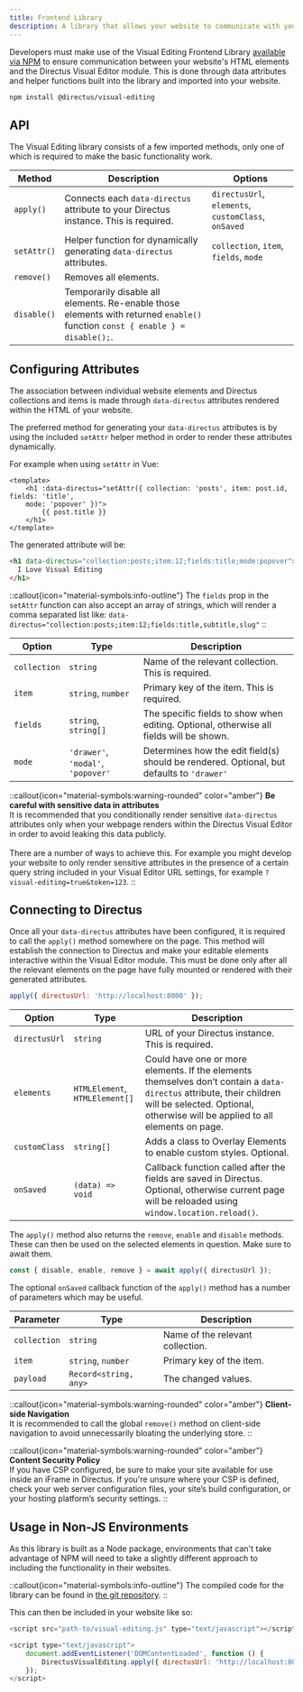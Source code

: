 ```yaml
---
title: Frontend Library
description: A library that allows your website to communicate with your Directus project and enables Visual Editing.
---
```


Developers must make use of the Visual Editing Frontend Library [available via NPM](https://www.npmjs.com/package/@directus/visual-editing) to ensure communication between your website's HTML elements and the Directus Visual Editor module. This is done through data attributes and helper functions built into the library and imported into your website.

```bash
npm install @directus/visual-editing
```

## API

The Visual Editing library consists of a few imported methods, only one of which is required to make the basic functionality work.

| Method             | Description                                                                          | Options |
| ------------------ | -------------------------------------------------------------------------------------| ------- |
| `apply()`          | Connects each `data-directus` attribute to your Directus instance. This is required. | `directusUrl`, `elements`, `customClass`, `onSaved` |
| `setAttr()`        | Helper function for dynamically generating `data-directus` attributes.               | `collection`, `item`, `fields`, `mode`              |
| `remove()`         | Removes all elements.                                                                | |
| `disable()`        | Temporarily disable all elements. Re-enable those elements with returned `enable()` function `const { enable } = disable();`. | |


## Configuring Attributes

The association between individual website elements and Directus collections and items is made through `data-directus` attributes rendered within the HTML of your website.

The preferred method for generating your `data-directus` attributes is by using the included `setAttr` helper method in order to render these attributes dynamically.

For example when using `setAttr` in Vue:

```vue
<template>
    <h1 :data-directus="setAttr({ collection: 'posts', item: post.id, fields: 'title',
    mode: 'popover' })">
        {{ post.title }}
    </h1>
</template>
```

The generated attribute will be:

```html
<h1 data-directus="collection:posts;item:12;fields:title;mode:popover">
  I Love Visual Editing
</h1>
```

::callout{icon="material-symbols:info-outline"}
The `fields` prop in the `setAttr` function can also accept an array of strings, which will render a comma separated list like: `data-directus="collection:posts;item:12;fields:title,subtitle,slug"`
::

| Option | Type | Description |
| ------ | ---- | ----------- |
| `collection`  | `string`                           | Name of the relevant collection. This is required. |
| `item`        | `string`, `number`                 | Primary key of the item. This is required. |
| `fields`      | `string`, `string[]`               | The specific fields to show when editing. Optional, otherwise all fields will be shown. |
| `mode`        | `'drawer'`, `'modal'`, `'popover'` | Determines how the edit field(s) should be rendered. Optional, but defaults to `'drawer'` |

::callout{icon="material-symbols:warning-rounded" color="amber"}
**Be careful with sensitive data in attributes**  
It is recommended that you conditionally render sensitive `data-directus` attributes only when your webpage renders within the Directus Visual Editor in order to avoid leaking this data publicly. <br><br> There are a number of ways to achieve this. For example you might develop your website to only render sensitive attributes in the presence of a certain query string included in your Visual Editor URL settings, for example `?visual-editing=true&token=123`.
::

## Connecting to Directus

Once all your `data-directus` attributes have been configured, it is required to call the `apply()` method somewhere on the page. This method will establish the connection to Directus and make your editable elements interactive within the Visual Editor module. This must be done only after all the relevant elements on the page have fully mounted or rendered with their generated attributes.

```js
apply({ directusUrl: 'http://localhost:8000' });
```

| Option | Type | Description |
| ------ | ---- | ----------- |
| `directusUrl` | `string`                           | URL of your Directus instance. This is required. |
| `elements`    | `HTMLElement`, `HTMLElement[]`     | Could have one or more elements. If the elements themselves don’t contain a `data-directus` attribute, their children will be selected. Optional, otherwise will be applied to all elements on page. |
| `customClass` | `string[]`                         | Adds a class to Overlay Elements to enable custom styles. Optional.|
| `onSaved`     | `(data) => void`                   | Callback function called after the fields are saved in Directus. Optional, otherwise current page will be reloaded using `window.location.reload()`. |

The `apply()` method also returns the `remove`, `enable` and `disable` methods. These can then be used on the selected elements in question. Make sure to await them.

```js
const { disable, enable, remove } = await apply({ directusUrl });
```

The optional `onSaved` callback function of the `apply()` method has a number of parameters which may be useful.

| Parameter | Type | Description |
| --------- | ---- | ----------- |
| `collection` | `string`              | Name of the relevant collection. |
| `item` | `string`, `number` | Primary key of the item. |
| `payload` | `Record<string, any>` | The changed values. |

::callout{icon="material-symbols:warning-rounded" color="amber"}
**Client-side Navigation**  
It is recommended to call the global `remove()` method on client-side navigation to avoid unnecessarily bloating the underlying store.
::

::callout{icon="material-symbols:warning-rounded" color="amber"}
**Content Security Policy**  
If you have CSP configured, be sure to make your site available for use inside an iFrame in Directus. If you're unsure where your CSP is defined, check your web server configuration files, your site’s build configuration, or your hosting platform’s security settings.
::

## Usage in Non-JS Environments

As this library is built as a Node package, environments that can't take advantage of NPM will need to take a slightly different approach to including the functionality in their websites.

::callout{icon="material-symbols:info-outline"}
The compiled code for the library can be found in [the git repository](https://github.com/directus/visual-editing/blob/main/dist/visual-editing.js). 
::

This can then be included in your website like so:

```js
<script src="path-to/visual-editing.js" type="text/javascript"></script>
```

```js
<script type="text/javascript">
	document.addEventListener('DOMContentLoaded', function () {
		DirectusVisualEditing.apply({ directusUrl: 'http://localhost:8000' });
	});
</script>
```
